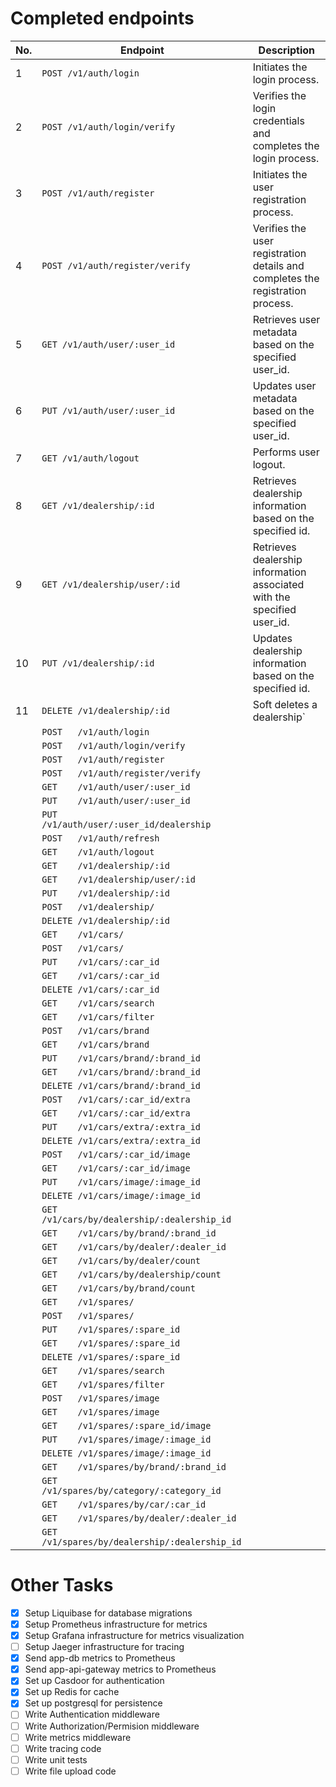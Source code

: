 # Completed endpoints

| No. | Endpoint                                         | Description                                                                    |
|-----|--------------------------------------------------|--------------------------------------------------------------------------------|
| 1   | `POST /v1/auth/login`                            | Initiates the login process.                                                   |
| 2   | `POST /v1/auth/login/verify`                     | Verifies the login credentials and completes the login process.                |
| 3   | `POST /v1/auth/register`                         | Initiates the user registration process.                                       |
| 4   | `POST /v1/auth/register/verify`                  | Verifies the user registration details and completes the registration process. |
| 5   | `GET /v1/auth/user/:user_id`                     | Retrieves user metadata based on the specified user_id.                        |
| 6   | `PUT /v1/auth/user/:user_id`                     | Updates user metadata based on the specified user_id.                          |
| 7   | `GET /v1/auth/logout`                            | Performs user logout.                                                          |
| 8   | `GET /v1/dealership/:id`                         | Retrieves dealership information based on the specified id.                    |
| 9   | `GET /v1/dealership/user/:id`                    | Retrieves dealership information associated with the specified user_id.        |
| 10  | `PUT /v1/dealership/:id`                         | Updates dealership information based on the specified id.                      |
| 11  | `DELETE /v1/dealership/:id`                      | Soft deletes a dealership`                                                     |
|     | `POST   /v1/auth/login`                          |                                                                                |
|     | `POST   /v1/auth/login/verify`                   |                                                                                |
|     | `POST   /v1/auth/register`                       |                                                                                |
|     | `POST   /v1/auth/register/verify`                |                                                                                |
|     | `GET    /v1/auth/user/:user_id`                  |                                                                                |
|     | `PUT    /v1/auth/user/:user_id`                  |                                                                                |
|     | `PUT    /v1/auth/user/:user_id/dealership`       |                                                                                |
|     | `POST   /v1/auth/refresh`                        |                                                                                |
|     | `GET    /v1/auth/logout`                         |                                                                                |
|     | `GET    /v1/dealership/:id`                      |                                                                                |
|     | `GET    /v1/dealership/user/:id`                 |                                                                                |
|     | `PUT    /v1/dealership/:id`                      |                                                                                |
|     | `POST   /v1/dealership/`                         |                                                                                |
|     | `DELETE /v1/dealership/:id`                      |                                                                                |
|     | `GET    /v1/cars/`                               |                                                                                |
|     | `POST   /v1/cars/`                               |                                                                                |
|     | `PUT    /v1/cars/:car_id`                        |                                                                                |
|     | `GET    /v1/cars/:car_id`                        |                                                                                |
|     | `DELETE /v1/cars/:car_id`                        |                                                                                |
|     | `GET    /v1/cars/search`                         |                                                                                |
|     | `GET    /v1/cars/filter`                         |                                                                                |
|     | `POST   /v1/cars/brand`                          |                                                                                |
|     | `GET    /v1/cars/brand`                          |                                                                                |
|     | `PUT    /v1/cars/brand/:brand_id`                |                                                                                |
|     | `GET    /v1/cars/brand/:brand_id`                |                                                                                |
|     | `DELETE /v1/cars/brand/:brand_id`                |                                                                                |
|     | `POST   /v1/cars/:car_id/extra`                  |                                                                                |
|     | `GET    /v1/cars/:car_id/extra`                  |                                                                                |
|     | `PUT    /v1/cars/extra/:extra_id`                |                                                                                |
|     | `DELETE /v1/cars/extra/:extra_id`                |                                                                                |
|     | `POST   /v1/cars/:car_id/image`                  |                                                                                |
|     | `GET    /v1/cars/:car_id/image`                  |                                                                                |
|     | `PUT    /v1/cars/image/:image_id`                |                                                                                |
|     | `DELETE /v1/cars/image/:image_id`                |                                                                                |
|     | `GET    /v1/cars/by/dealership/:dealership_id`   |                                                                                |
|     | `GET    /v1/cars/by/brand/:brand_id`             |                                                                                |
|     | `GET    /v1/cars/by/dealer/:dealer_id`           |                                                                                |
|     | `GET    /v1/cars/by/dealer/count`                |                                                                                |
|     | `GET    /v1/cars/by/dealership/count`            |                                                                                |
|     | `GET    /v1/cars/by/brand/count`                 |                                                                                |
|     | `GET    /v1/spares/`                             |                                                                                |
|     | `POST   /v1/spares/`                             |                                                                                |
|     | `PUT    /v1/spares/:spare_id`                    |                                                                                |
|     | `GET    /v1/spares/:spare_id`                    |                                                                                |
|     | `DELETE /v1/spares/:spare_id`                    |                                                                                |
|     | `GET    /v1/spares/search`                       |                                                                                |
|     | `GET    /v1/spares/filter`                       |                                                                                |
|     | `POST   /v1/spares/image`                        |                                                                                |
|     | `GET    /v1/spares/image`                        |                                                                                |
|     | `GET    /v1/spares/:spare_id/image`              |                                                                                |
|     | `PUT    /v1/spares/image/:image_id`              |                                                                                |
|     | `DELETE /v1/spares/image/:image_id`              |                                                                                |
|     | `GET    /v1/spares/by/brand/:brand_id`           |                                                                                |
|     | `GET    /v1/spares/by/category/:category_id`     |                                                                                |
|     | `GET    /v1/spares/by/car/:car_id`               |                                                                                |
|     | `GET    /v1/spares/by/dealer/:dealer_id`         |                                                                                |
|     | `GET    /v1/spares/by/dealership/:dealership_id` |                                                                                |


# Other Tasks
- [x] Setup Liquibase for database migrations
- [x] Setup Prometheus infrastructure for metrics
- [x] Setup Grafana infrastructure for metrics visualization
- [ ] Setup Jaeger infrastructure for tracing
- [x] Send app-db metrics to Prometheus
- [x] Send app-api-gateway metrics to Prometheus
- [x] Set up Casdoor for authentication
- [x] Set up Redis for cache
- [x] Set up postgresql for persistence
- [ ] Write Authentication middleware
- [ ] Write Authorization/Permision middleware
- [ ] Write metrics middleware
- [ ] Write tracing code
- [ ] Write unit tests
- [ ] Write file upload code
